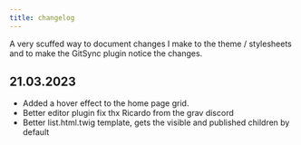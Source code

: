 ```yaml
---
title: changelog
---
```


A very scuffed way to document changes I make to the theme / stylesheets and to make the GitSync plugin notice the changes.

## 21.03.2023

* Added a hover effect to the home page grid.
* Better editor plugin fix thx Ricardo from the grav discord
* Better list.html.twig template, gets the visible and published children by default